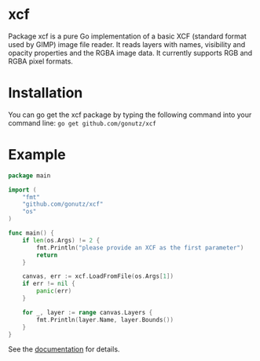 # xcf
Package xcf is a pure Go implementation of a basic XCF (standard format used by GIMP) image file reader.
It reads layers with names, visibility and opacity properties and the RGBA image data.
It currently supports RGB and RGBA pixel formats.

# Installation
You can go get the xcf package by typing the following command into your command line:
`go get github.com/gonutz/xcf`

# Example

```Go
package main

import (
	"fmt"
	"github.com/gonutz/xcf"
	"os"
)

func main() {
	if len(os.Args) != 2 {
		fmt.Println("please provide an XCF as the first parameter")
		return
	}

	canvas, err := xcf.LoadFromFile(os.Args[1])
	if err != nil {
		panic(err)
	}

	for _, layer := range canvas.Layers {
		fmt.Println(layer.Name, layer.Bounds())
	}
}
```

See the [documentation](https://godoc.org/github.com/gonutz/xcf) for details.
